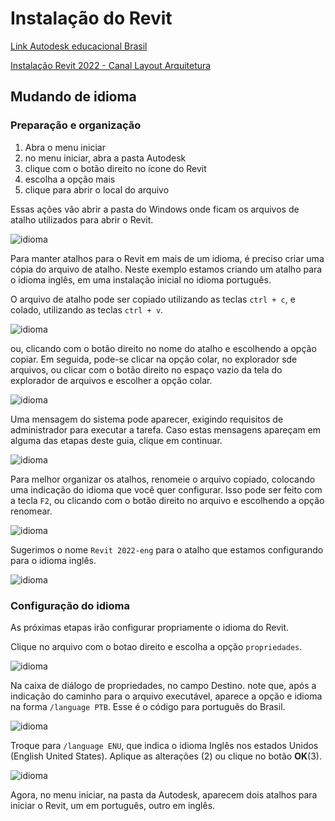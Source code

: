 # Instalação do Revit


[Link Autodesk educacional Brasil](https://www.autodesk.com.br/education/edu-software/overview?sorting=featured&filters=individual)


[Instalação Revit 2022 - Canal Layout Arquitetura](https://www.youtube.com/watch?v=NW71aaIatlc)

## Mudando de idioma

### Preparação e organização

1. Abra o menu iniciar
2. no menu iniciar, abra a pasta Autodesk
3. clique com o botão direito no ícone do Revit
4. escolha a opção mais
5. clique para abrir o local do arquivo

Essas ações vão abrir a pasta do Windows onde ficam os arquivos de atalho utilizados para abrir o Revit.

![idioma](./idioma/idioma_01_LI.jpg)


Para manter atalhos para o Revit em mais de um idioma, é preciso criar uma cópia do arquivo de atalho. Neste exemplo estamos criando um atalho para o idioma inglês, em uma instalação inicial no idioma português.

O arquivo de atalho pode ser copiado utilizando as teclas ```ctrl + c```, e colado, utilizando as teclas ```ctrl + v```.


![idioma](idioma/idioma_03_LI.jpg)

ou, clicando com o botão direito no nome do atalho e escolhendo a opção copiar. Em seguida, pode-se clicar na opção colar, no explorador sde arquivos, ou clicar com o botão direito no espaço vazio da tela do explorador de arquivos e escolher a opção colar.


![idioma](idioma/idioma_02_LI.jpg)

Uma mensagem do sistema pode aparecer, exigindo requisitos de administrador para executar a tarefa. Caso estas mensagens apareçam em alguma das etapas deste guia, clique em continuar.


![idioma](idioma/idioma_04_LI.jpg)

Para melhor organizar os atalhos, renomeie o arquivo copiado, colocando uma indicação do idioma que você quer configurar. Isso pode ser feito com a tecla ```F2```, ou clicando com o botão direito no arquivo e escolhendo a opção renomear.


![idioma](idioma/idioma_05_LI.jpg)

Sugerimos o nome ```Revit 2022-eng``` para o atalho que estamos configurando para o idioma inglês.


![idioma](idioma/idioma_06_LI.jpg)

### Configuração do idioma

As próximas etapas irão configurar propriamente o idioma do Revit.

Clique no arquivo com o botao direito e escolha a opção ```propriedades```.

![idioma](idioma/idioma_07_LI.jpg)

Na caixa de diálogo de propriedades, no campo Destino. note que, após a indicação do caminho para o arquivo executável, aparece a opção e idioma na forma ```/language PTB```. Esse é o código para português do Brasil. 

![idioma](idioma/idioma_08_LI.jpg)

Troque para ```/language ENU```, que indica o idioma Inglês nos estados Unidos (English United States). Aplique as alterações (2) ou clique no botão **OK**(3).



![idioma](idioma/idioma_09_LI.jpg)

Agora, no menu iniciar, na pasta da Autodesk, aparecem dois atalhos para iniciar o Revit, um em português, outro em inglês.